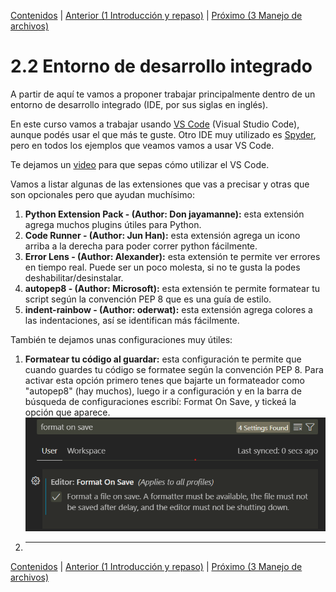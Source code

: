 [Contenidos](../Contenidos.md) \| [Anterior (1 Introducción y repaso)](01_Introduccion_y_repaso.md) \| [Próximo (3 Manejo de archivos)](03_Archivos.md)

# 2.2 Entorno de desarrollo integrado

A partir de aquí te vamos a proponer trabajar principalmente dentro de un entorno de desarrollo integrado (IDE, por sus siglas en inglés). 

En este curso vamos a trabajar usando [VS Code](https://code.visualstudio.com/) (Visual Studio Code), aunque podés usar el que más te guste. Otro IDE muy utilizado es [Spyder](https://www.spyder-ide.org/), pero en todos los ejemplos que veamos vamos a usar VS Code.

Te dejamos un [video]() para que sepas cómo utilizar el VS Code.

Vamos a listar algunas de las extensiones que vas a precisar y otras que son opcionales pero que ayudan muchísimo:

1. **Python Extension Pack - (Author: Don jayamanne):** esta extensión agrega muchos plugins útiles para Python.
2. **Code Runner - (Author: Jun Han):** esta extensión agrega un icono arriba a la derecha para poder correr python fácilmente.
3. **Error Lens - (Author: Alexander):** esta extensión te permite ver errores en tiempo real. Puede ser un poco molesta, si no te gusta la podes deshabilitar/desinstalar.
4. **autopep8 - (Author: Microsoft):** esta extensión te permite formatear tu script según la convención PEP 8 que es una guía de estilo.
5. **indent-rainbow - (Author: oderwat):** esta extensión agrega colores a las indentaciones, así se identifican más fácilmente.

También te dejamos unas configuraciones muy útiles:

1. **Formatear tu código al guardar:** esta configuración te permite que cuando guardes tu código se formatee según la convención PEP 8. Para activar esta opción primero tenes que bajarte un formateador como "autopep8" (hay muchos), luego ir a configuración y en la barra de búsqueda de configuraciones escribí: Format On Save, y tickeá la opción que aparece.
![format on save](/Notas/02_Estructuras_y_Funciones/img/format_on_save.png)

2. ****



[Contenidos](../Contenidos.md) \| [Anterior (1 Introducción y repaso)](01_Introduccion_y_repaso.md) \| [Próximo (3 Manejo de archivos)](03_Archivos.md)

